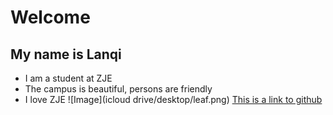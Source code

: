 # Welcome
## My name is Lanqi

- I am a student at ZJE
- The campus is beautiful, persons are friendly
- I love ZJE
![Image](icloud drive/desktop/leaf.png)
[This is a link to github](https://github.com/)